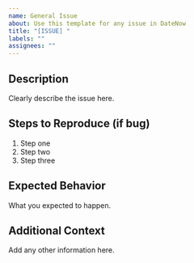 ```yaml
---
name: General Issue
about: Use this template for any issue in DateNow
title: "[ISSUE] "
labels: ""
assignees: ""
---
```


## Description
Clearly describe the issue here.

## Steps to Reproduce (if bug)
1. Step one
2. Step two
3. Step three

## Expected Behavior
What you expected to happen.

## Additional Context
Add any other information here.
